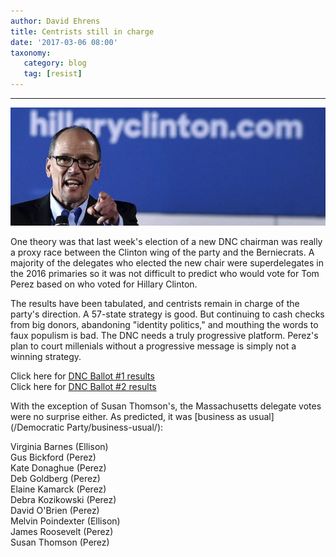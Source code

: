 ```yaml
---
author: David Ehrens
title: Centrists still in charge
date: '2017-03-06 08:00'
taxonomy:
   category: blog
   tag: [resist]
---
```

---

![](perez.jpg)

One theory was that last week's election of a new DNC chairman was really a proxy race between the Clinton wing of the party and the Berniecrats. A majority of the delegates who elected the new chair were superdelegates in the 2016 primaries so it was not difficult to predict who would vote for Tom Perez based on who voted for Hillary Clinton.

The results have been tabulated, and centrists remain in charge of the party's direction. A 57-state strategy is good. But continuing to cash checks from big donors, abandoning "identity politics," and mouthing the words to faux populism is bad. The DNC needs a truly progressive platform. Perez's plan to court millenials without a progressive message is simply not a winning strategy.

Click here for [DNC Ballot #1 results](http://www.wsj.com/public/resources/documents/DNCballot2017firstround.pdf)  
Click here for [DNC Ballot #2 results](http://www.wsj.com/public/resources/documents/DNCballot2017secondround.pdf)

With the exception of Susan Thomson's, the Massachusetts delegate votes were no surprise either. As predicted, it was [business as usual](/Democratic Party/business-usual/):

Virginia Barnes (Ellison)  
Gus Bickford (Perez)  
Kate Donaghue (Perez)  
Deb Goldberg (Perez)  
Elaine Kamarck (Perez)  
Debra Kozikowski (Perez)  
David O'Brien (Perez)  
Melvin Poindexter (Ellison)  
James Roosevelt (Perez)  
Susan Thomson (Perez)

